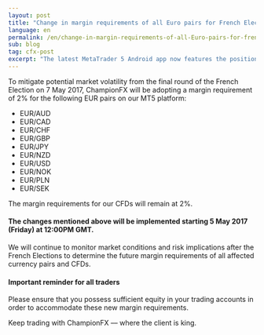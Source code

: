```yaml
---
layout: post
title: "Change in margin requirements of all Euro pairs for French Election 2017"
language: en
permalink: /en/change-in-margin-requirements-of-all-Euro-pairs-for-french-election-2017/
sub: blog
tag: cfx-post
excerpt: "The latest MetaTrader 5 Android app now features the position history feature, where you can view all data related to a position you’ve taken, including..."
---
```

To mitigate potential market volatility from the final round of the French Election on 7 May 2017, ChampionFX will be adopting a margin requirement of 2% for the following EUR pairs on our MT5 platform:

<ul class="bullet">
    <li>EUR/AUD</li>
    <li>EUR/CAD</li>
    <li>EUR/CHF</li>
	<li>EUR/GBP</li>
	<li>EUR/JPY</li>
	<li>EUR/NZD</li>
	<li>EUR/USD</li>
	<li>EUR/NOK</li>
	<li>EUR/PLN</li>
	<li>EUR/SEK</li>
</ul>

The margin requirements for our CFDs will remain at 2%.

#### The changes mentioned above will be implemented starting 5 May 2017 (Friday) at 12:00PM GMT.

We will continue to monitor market conditions and risk implications after the French Elections to determine the future margin requirements of all affected currency pairs and CFDs.


#### Important reminder for all traders

Please ensure that you possess sufficient equity in your trading accounts in order to accommodate these new margin requirements.

Keep trading with ChampionFX –– where the client is king.